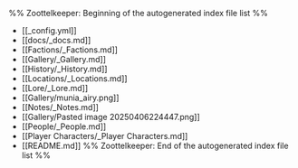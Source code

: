 %% Zoottelkeeper: Beginning of the autogenerated index file list  %%
-  [[_config.yml]]
-  [[docs/_docs.md]]
-  [[Factions/_Factions.md]]
-  [[Gallery/_Gallery.md]]
-  [[History/_History.md]]
-  [[Locations/_Locations.md]]
-  [[Lore/_Lore.md]]
-  [[Gallery/munia_airy.png]]
-  [[Notes/_Notes.md]]
-  [[Gallery/Pasted image 20250406224447.png]]
-  [[People/_People.md]]
-  [[Player Characters/_Player Characters.md]]
-  [[README.md]]
%% Zoottelkeeper: End of the autogenerated index file list  %%
